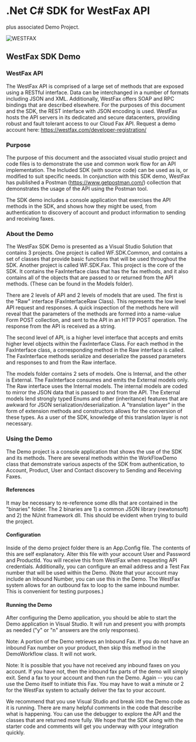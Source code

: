 # .Net C# SDK for WestFax API
plus associated Demo Project.

![WESTFAX](http://westfax.com/wp-content/uploads/2017/08/WestFax_Color_100x300-300x100.png)

## WestFax SDK Demo

### WestFax API

The WestFax API is comprised of a large set of methods that are exposed using a RESTful interface.  Data can be interchanged in a number of formats including JSON and XML.  Additionally, WestFax offers SOAP and RPC bindings that are described elsewhere.  For the purposes of this document and the SDK, the REST interface with JSON encoding is used.  WestFax hosts the API servers in its dedicated and secure datacenters, providing robust and fault tolerant access to our Cloud Fax API.  Request a demo account here: https://westfax.com/developer-registration/

### Purpose

The purpose of this document and the associated visual studio project and code files is to demonstrate the use and common work flow for an API implementation.  The Included SDK (with source code) can be used as is, or modified to suit specific needs.   In conjunction with this SDK demo, WestFax has published a Postman (https://www.getpostman.com/) collection that demonstrates the usage of the API using the Postman tool.  

The SDK demo includes a console application that exercises the API methods in the SDK, and shows how they might be used, from authentication to discovery of account and product information to sending and receiving faxes. 

### About the Demo

The WestFax SDK Demo is presented as a Visual Studio Solution that contains 3 projects.  One project is called WF.SDK.Common, and contains a set of classes that provide basic functions that will be used throughout the SDK.  Another project is called WF.SDK.Fax.  This project is the core of the SDK.  It contains the FaxInterface class that has the fax methods, and it also contains all of the objects that are passed to or returned from the API methods.  (These can be found in the Models folder).

There are 2 levels of API and 2 levels of models that are used.  The first is the "Raw" interface (FaxInterfaceRaw Class).  This represents the low level API request and responses.  A quick inspection of the methods here will reveal that the parameters of the methods are formed into a name-value Form POST collection, and sent to the API in an HTTP POST operation.   The response from the API is received as a string.

The second level of API, is a higher level interface that accepts and emits higher level objects within the FaxInterface Class.  For each method in the FaxInterface class, a corresponding method in the Raw interface is called.  The FaxInterface methods serialize and deserialize the passed parameters and responses to and from the Raw interface.  

The models folder contains 2 sets of models.  One is Internal, and the other is External.  The FaxInterface consumes and emits the External models only.  The Raw interface uses the Internal models.  The internal models are coded to mirror the JSON data that is passed to and from the API.  The External models lend strongly typed Enums and other (inheritance) features that are awkward for JSON serialization/deserialization.  A "translation layer" in the form of extension methods and constructors allows for the conversion of these types.  As a user of the SDK, knowledge of this translation layer is not necessary.

### Using the Demo

The Demo project is a console application that shows the use of the SDK and its methods.  There are several methods within the WorkFlowDemo class that demonstrate various aspects of the SDK from authentication, to Account, Product, User and Contact discovery to Sending and Receiving Faxes. 

#### References 

It may be necessary to re-reference some dlls that are contained in the "binaries" folder.  The 2 binaries are 1) a common JSON library (newtonsoft) and 2) the NUnit framework dll.  This should be evident when trying to build the project.

#### Configuration

Inside of the demo project folder there is an App.Config file.  The contents of this are self explanatory.  Alter this file with your account User and Password and ProductId.  You will receive this from WestFax when requesting API credentials.  Additionally, you can configure an email address and a Test Fax number that will be used within the Demo.  (Note that your account may include an Inbound Number, you can use this in the Demo.  The WestFax system allows for an outbound fax to loop to the same inbound number.  This is convenient for testing purposes.)

#### Running the Demo

After configuring the Demo application, you should be able to start the Demo application in Visual Studio.  It will run and present you with prompts as needed ("y" or "n" answers are the only responses).

Note: A portion of the Demo retrieves an Inbound Fax.  If you do not have an inbound Fax number on your product, then skip this method in the DemoWorkflow class.  It will not work.

Note: It is possible that you have not received any inbound faxes on you account.  If you have not, then the inbound fax parts of the demo will simply exit.  Send a fax to your account and then run the Demo.  Again -- you can use the Demo itself to initiate this Fax.  You may have to wait a minute or 2 for the WestFax system to actually deliver the fax to your account.

We recommend that you use Visual Studio and break into the Demo code as it is running.  There are many helpful comments in the code that describe what is happening.  You can use the debugger to explore the API and the classes that are returned more fully.  We hope that the SDK along with the starter code and comments will get you underway with your integration quickly.
